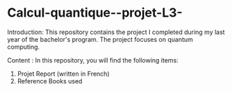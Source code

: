 # Calcul-quantique--projet-L3-
Introduction:
This repository contains the project I completed during my last year of the bachelor's program. 
The project focuses on quantum computing.

Content :
In this repository, you will find the following items:
1. Projet Report (written in French)
2. Reference Books used
            
